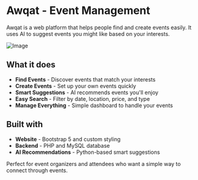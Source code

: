 # Awqat - Event Management

Awqat is a web platform that helps people find and create events easily. It uses AI to suggest events you might like based on your interests.

![Image](https://github.com/user-attachments/assets/0114770c-47ee-45f2-ac5a-f3f7a6b13f78)

## What it does

* **Find Events** - Discover events that match your interests
* **Create Events** - Set up your own events quickly
* **Smart Suggestions** - AI recommends events you'll enjoy
* **Easy Search** - Filter by date, location, price, and type
* **Manage Everything** - Simple dashboard to handle your events

## Built with

* **Website** - Bootstrap 5 and custom styling
* **Backend** - PHP and MySQL database
* **AI Recommendations** - Python-based smart suggestions

Perfect for event organizers and attendees who want a simple way to connect through events.